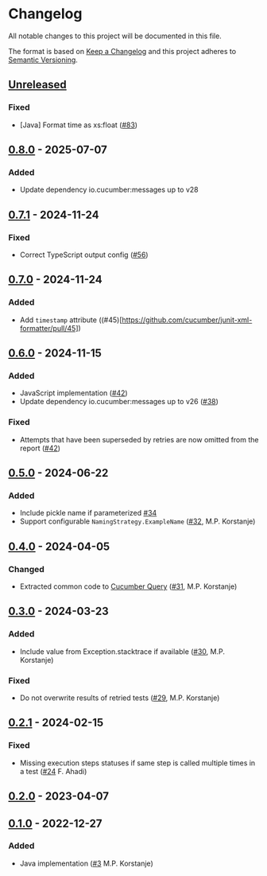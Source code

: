 # Changelog

All notable changes to this project will be documented in this file.

The format is based on [Keep a Changelog](https://keepachangelog.com/en/1.0.0/)
and this project adheres to [Semantic Versioning](https://semver.org/spec/v2.0.0.html).

## [Unreleased]
### Fixed
- [Java] Format time as xs:float ([#83](https://github.com/cucumber/junit-xml-formatter/pull/83))

## [0.8.0] - 2025-07-07
### Added
- Update dependency io.cucumber:messages up to v28

## [0.7.1] - 2024-11-24
### Fixed
- Correct TypeScript output config ([#56](https://github.com/cucumber/junit-xml-formatter/pull/56))

## [0.7.0] - 2024-11-24
### Added
- Add `timestamp` attribute ((#45)[https://github.com/cucumber/junit-xml-formatter/pull/45])

## [0.6.0] - 2024-11-15
### Added
- JavaScript implementation ([#42](https://github.com/cucumber/junit-xml-formatter/pull/42))
- Update dependency io.cucumber:messages up to v26 ([#38](https://github.com/cucumber/junit-xml-formatter/pull/38))

### Fixed
- Attempts that have been superseded by retries are now omitted from the report ([#42](https://github.com/cucumber/junit-xml-formatter/pull/42))

## [0.5.0] - 2024-06-22
### Added
- Include pickle name if parameterized [#34](https://github.com/cucumber/junit-xml-formatter/pull/34)
- Support configurable `NamingStrategy.ExampleName`  ([#32](https://github.com/cucumber/cucumber-junit-xml-formatter/pull/32), M.P. Korstanje)

## [0.4.0] - 2024-04-05
### Changed
- Extracted common code to [Cucumber Query](https://github.com/cucumber/query/tree/main) ([#31](https://github.com/cucumber/cucumber-junit-xml-formatter/pull/31), M.P. Korstanje)

## [0.3.0] - 2024-03-23
### Added
- Include value from Exception.stacktrace if available ([#30](https://github.com/cucumber/junit-xml-formatter/pull/30), M.P. Korstanje)

### Fixed
- Do not overwrite results of retried tests ([#29](https://github.com/cucumber/junit-xml-formatter/pull/29), M.P. Korstanje)

## [0.2.1] - 2024-02-15
### Fixed
- Missing execution steps statuses if same step is called multiple times in a test ([#24](https://github.com/cucumber/junit-xml-formatter/pull/24) F. Ahadi)

## [0.2.0] - 2023-04-07

## [0.1.0] - 2022-12-27
### Added
- Java implementation ([#3](https://github.com/cucumber/junit-xml-formatter/pull/3) M.P. Korstanje)

[Unreleased]: https://github.com/cucumber/junit-xml-formatter/compare/v0.8.0...HEAD
[0.8.0]: https://github.com/cucumber/junit-xml-formatter/compare/v0.7.1...v0.8.0
[0.7.1]: https://github.com/cucumber/junit-xml-formatter/compare/v0.7.0...v0.7.1
[0.7.0]: https://github.com/cucumber/junit-xml-formatter/compare/v0.6.0...v0.7.0
[0.6.0]: https://github.com/cucumber/junit-xml-formatter/compare/v0.5.0...v0.6.0
[0.5.0]: https://github.com/cucumber/junit-xml-formatter/compare/v0.4.0...v0.5.0
[0.4.0]: https://github.com/cucumber/junit-xml-formatter/compare/v0.3.0...v0.4.0
[0.3.0]: https://github.com/cucumber/junit-xml-formatter/compare/v0.2.1...v0.3.0
[0.2.1]: https://github.com/cucumber/junit-xml-formatter/compare/v0.2.0...v0.2.1
[0.2.0]: https://github.com/cucumber/junit-xml-formatter/compare/v0.1.0...v0.2.0
[0.1.0]: https://github.com/cucumber/junit-xml-formatter/compare/438ec1f6218a849eb2a684982e2ff7e304a3155f...v0.1.0
